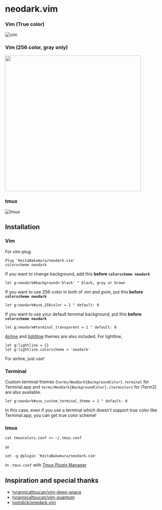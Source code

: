 # neodark.vim

### Vim (True color)
![vim](https://github.com/KeitaNakamura/neodark.vim/blob/master/Screenshot.png)

### Vim (256 color, gray only)
<img src="https://github.com/KeitaNakamura/neodark.vim/blob/master/Screenshot_256color.png" width="445">

### tmux
![tmux](https://github.com/KeitaNakamura/neodark.vim/blob/master/Screenshot_tmux.png)

## Installation

### Vim
For vim-plug

```vim
Plug 'KeitaNakamura/neodark.vim'
colorscheme neodark
```

If you want to change background, add this **before `colorscheme neodark`**

```vim
let g:neodark#background='black' " black, gray or brown
```

If you want to use 256-color in both of vim and gvim, put this **before `colorscheme neodark`**

```vim
let g:neodark#use_256color = 1 " default: 0
```

If you want to use your default terminal background, put this **before `colorscheme neodark`**
```vim
let g:neodark#terminal_transparent = 1 " default: 0
```

[Airline](https://github.com/vim-airline/vim-airline) and [lightline](https://github.com/itchyny/lightline.vim) themes are also included. For lightline,

```vim
let g:lightline = {}
let g:lightline.colorscheme = 'neodark'
```

For airline, just use!

### Terminal
Custom terminal themes (`terms/NeoDark{BackgroundColor}.terminal` for Terminal.app and `terms/NeoDark{BackgroundColor}.itermcolors` for iTerm2) are also available.

```vim
let g:neodark#use_custom_terminal_theme = 1 " default: 0
```

In this case, even if you use a terminal which doesn't support true color like Terminal.app, you can get true color scheme!

### tmux

```
cat tmuxcolors.conf >> ~/.tmux.conf
```

or

```
set -g @plugin 'KeitaNakamura/neodark.vim'
```

in `.tmux.conf` with [Tmux Plugin Manager](https://github.com/tmux-plugins/tpm)

## Inspiration and special thanks
* [tyrannicaltoucan/vim-deep-space](https://github.com/tyrannicaltoucan/vim-deep-space)
* [tyrannicaltoucan/vim-quantum](https://github.com/tyrannicaltoucan/vim-quantum)
* [joshdick/onedark.vim](https://github.com/joshdick/onedark.vim)
